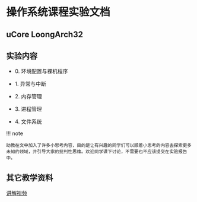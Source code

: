 # 操作系统课程实验文档

## uCore LoongArch32

## 实验内容

- 0\. 环境配置与裸机程序

- 1\. 异常与中断

- 2\. 内存管理

- 3\. 进程管理

- 4\. 文件系统

!!! note

    助教在文中加入了许多小思考内容，目的是让有兴趣的同学们可以顺着小思考的内容去探索更多未知的领域，并引导大家的批判性思维。欢迎同学课下讨论，不需要也不应该提交在实验报告中。

## 其它教学资料

[讲解视频](https://space.bilibili.com/12553542/channel/seriesdetail?sid=2666036)